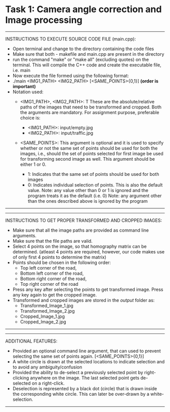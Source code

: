 # Task 1: Camera angle correction and Image processing 

---
INSTRUCTIONS TO EXECUTE SOURCE CODE FILE (main.cpp):
- Open terminal and change to the directory containing the code files
- Make sure that both - makefile and main.cpp are present in the directory
- run the command "make" or "make all" (excluding quotes) on the terminal.
  This will compile the C++ code and create the executable file, i.e. main
- Now execute the file formed using the following format:
- ./main <IMG1_PATH> <IMG2_PATH> [<SAME_POINTS>{0,1}]
                                                  __(order is important)__
- Notation used:
  - <IMG1_PATH>, <IMG2_PATH>: T
     These are the absolute/relative paths of the images that need to be 
     transformed and cropped. Both the arguments are mandatory.
     For assignment purpose, preferable choice is:
	- <IMG1_PATH>: input/empty.jpg
	- <IMG2_PATH>: input/traffic.jpg

  - <SAME_POINTS>:
     This argument is optional and it is used to specify whether or not 
     the same set of points should be used for both the images, i.e., should
     the set of points selected for first image be used for transforming
     second image as well. This argument should be either 1 or 0.
     - 1: Indicates that the same set of points should be used for both images
     - 0: Indicates individual selection of points. This is also the default
        value.
Note: any value other than 0 or 1 is ignored and the program treats it as
      the default (i.e. 0)
Note: any argument other than the ones described above is ignored by the
      program
---

---
INSTRUCTIONS TO GET PROPER TRANSFORMED AND CROPPED IMAGES:
- Make sure that all the image paths are provided as command line arguments.
- Make sure that the file paths are valid.
- Select 4 points on the image, so that homography matrix can be determined. 
  (atleast 4 points are required, however, our code makes use of only first 4 points 
   to determine the matrix)
- Points should be chosen in the following order:
	- Top left corner of the road,
	- Bottom left corner of the road,
	- Bottom right corner of the road,
	- Top right corner of the road
- Press any key after selecting the points to get transformed image. Press any key
  again to get the cropped image.
- Transformed and cropped images are stored in the *output* folder as:
	- Transformed_Image_1.jpg
	- Transformed_Image_2.jpg
	- Cropped_Image_1.jpg
	- Cropped_Image_2.jpg
---	  
	   
---
ADDITIONAL FEATURES:
- Provided an optional command line argument, that can used to prevent selecting
  the same set of points again. [<SAME_POINTS>{0,1}]
- A white circle is drawn at the selected locations to indicate selection and to
  avoid any ambiguity/confusion
- Provided the ability to de-select a previously selected point by right-clicking
  anywhere on the image. The last selected point gets de-selected on a right-click.
- Deselection is represented by a black dot (circle) that is drawn inside the 
  corresponding white circle. This can later be over-drawn by a white-selection.
----------------------------------------------------------------------------------